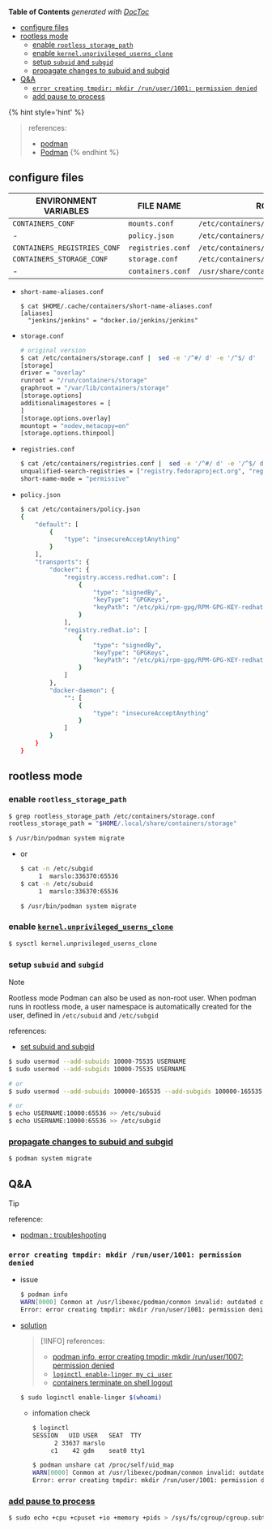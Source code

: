 <!-- START doctoc generated TOC please keep comment here to allow auto update -->
<!-- DON'T EDIT THIS SECTION, INSTEAD RE-RUN doctoc TO UPDATE -->
**Table of Contents**  *generated with [DocToc](https://github.com/thlorenz/doctoc)*

- [configure files](#configure-files)
- [rootless mode](#rootless-mode)
  - [enable `rootless_storage_path`](#enable-rootless_storage_path)
  - [enable `kernel.unprivileged_userns_clone`](#enable-kernelunprivileged_userns_clone)
  - [setup `subuid` and `subgid`](#setup-subuid-and-subgid)
  - [propagate changes to subuid and subgid](#propagate-changes-to-subuid-and-subgid)
- [Q&A](#qa)
  - [`error creating tmpdir: mkdir /run/user/1001: permission denied`](#error-creating-tmpdir-mkdir-runuser1001-permission-denied)
  - [add pause to process](#add-pause-to-process)

<!-- END doctoc generated TOC please keep comment here to allow auto update -->


{% hint style='hint' %}
> references:
> - [podman](https://docs.podman.io/en/latest/markdown/podman.1.html)
> - [Podman](https://wiki.archlinux.org/title/Podman)
{% endhint %}


## configure files

| ENVIRONMENT VARIABLES        | FILE NAME         | ROOTFUL                                 | ROOTLESS                                   |
|------------------------------|-------------------|-----------------------------------------|--------------------------------------------|
| `CONTAINERS_CONF`            | `mounts.conf`     | `/etc/containers/mounts.conf`           | `$HOME/.config/containers/mounts.conf`     |
| -                            | `policy.json`     | `/etc/containers/policy.json`           | -                                          |
| `CONTAINERS_REGISTRIES_CONF` | `registries.conf` | `/etc/containers/registries.conf`       | `$HOME/.config/containers/registries.conf` |
| `CONTAINERS_STORAGE_CONF`    | `storage.conf`    | `/etc/containers/storage.conf`          | `$HOME/.config/containers/storage.conf`    |
| -                            | `containers.conf` | `/usr/share/containers/containers.conf` | `$HOME/.config/containers/containers.conf` |


- `short-name-aliases.conf`
  ```b;ash
  $ cat $HOME/.cache/containers/short-name-aliases.conf
  [aliases]
    "jenkins/jenkins" = "docker.io/jenkins/jenkins"
  ```

- `storage.conf`
  ```bash
  # original version
  $ cat /etc/containers/storage.conf |  sed -e '/^#/ d' -e '/^$/ d'
  [storage]
  driver = "overlay"
  runroot = "/run/containers/storage"
  graphroot = "/var/lib/containers/storage"
  [storage.options]
  additionalimagestores = [
  ]
  [storage.options.overlay]
  mountopt = "nodev,metacopy=on"
  [storage.options.thinpool]
  ```

- `registries.conf`
  ```bash
  $ cat /etc/containers/registries.conf |  sed -e '/^#/ d' -e '/^$/ d'
  unqualified-search-registries = ["registry.fedoraproject.org", "registry.access.redhat.com", "registry.centos.org", "docker.io"]
  short-name-mode = "permissive"
  ```

- `policy.json`
  ```bash
  $ cat /etc/containers/policy.json
  {
      "default": [
          {
              "type": "insecureAcceptAnything"
          }
      ],
      "transports": {
          "docker": {
              "registry.access.redhat.com": [
                  {
                      "type": "signedBy",
                      "keyType": "GPGKeys",
                      "keyPath": "/etc/pki/rpm-gpg/RPM-GPG-KEY-redhat-release"
                  }
              ],
              "registry.redhat.io": [
                  {
                      "type": "signedBy",
                      "keyType": "GPGKeys",
                      "keyPath": "/etc/pki/rpm-gpg/RPM-GPG-KEY-redhat-release"
                  }
              ]
          },
          "docker-daemon": {
              "": [
                  {
                      "type": "insecureAcceptAnything"
                  }
              ]
          }
      }
  }
  ```

## rootless mode
### enable `rootless_storage_path`
```bash
$ grep rootless_storage_path /etc/containers/storage.conf
rootless_storage_path = "$HOME/.local/share/containers/storage"

$ /usr/bin/podman system migrate
```

- or
  ```bash
  $ cat -n /etc/subgid
       1  marslo:336370:65536
  $ cat -n /etc/subuid
       1  marslo:336370:65536

  $ /usr/bin/podman system migrate
  ```

### enable [`kernel.unprivileged_userns_clone`](https://wiki.archlinux.org/title/Podman#Enable_kernel.unprivileged_userns_clone)
```bash
$ sysctl kernel.unprivileged_userns_clone
```

### setup `subuid` and `subgid`

> [!NOTE]
> Rootless mode
> Podman can also be used as non-root user. When podman runs in rootless mode, a user namespace is automatically created for the user, defined in `/etc/subuid` and `/etc/subgid`
>
> references:
> - [set subuid and subgid](https://wiki.archlinux.org/title/Podman#Set_subuid_and_subgid)

```bash
$ sudo usermod --add-subuids 10000-75535 USERNAME
$ sudo usermod --add-subgids 10000-75535 USERNAME

# or
$ sudo usermod --add-subuids 100000-165535 --add-subgids 100000-165535 username

# or
$ echo USERNAME:10000:65536 >> /etc/subuid
$ echo USERNAME:10000:65536 >> /etc/subgid
```

### [propagate changes to subuid and subgid](https://wiki.archlinux.org/title/Podman#Propagate_changes_to_subuid_and_subgid)
```bash
$ podman system migrate
```

## Q&A

> [!TIP]
> reference:
> - [podman : troubleshooting](https://wiki.archlinux.org/title/Podman#Troubleshooting)

### `error creating tmpdir: mkdir /run/user/1001: permission denied`

- issue
  ```bash
  $ podman info
  WARN[0000] Conmon at /usr/libexec/podman/conmon invalid: outdated conmon version
  Error: error creating tmpdir: mkdir /run/user/1001: permission denied
  ```

- [solution](https://discussion.fedoraproject.org/t/run-podman-as-non-root-gives-file-permission-errors/8506/19)

  > [!INFO]
  > references:
  > - [podman info, error creating tmpdir: mkdir /run/user/1007: permission denied](https://www.goglides.dev/bkpandey/error-creating-tmpdir-mkdir-runuser1007-permission-denied-443k)
  > - [`loginctl enable-linger my_ci_user`](https://github.com/containers/podman/issues/9002#issuecomment-762399572)
  > - [containers terminate on shell logout](https://wiki.archlinux.org/title/Podman#Containers_terminate_on_shell_logout)

  ```bash
  $ sudo loginctl enable-linger $(whoami)
  ```

  - infomation check
    ```bash
    $ loginctl
    SESSION   UID USER   SEAT  TTY
          2 33637 marslo
         c1    42 gdm    seat0 tty1

    $ podman unshare cat /proc/self/uid_map
    WARN[0000] Conmon at /usr/libexec/podman/conmon invalid: outdated conmon version
    Error: error creating tmpdir: mkdir /run/user/1001: permission denie
    ```

### [add pause to process](https://wiki.archlinux.org/title/Podman#Add_pause_to_process)
```bash
$ sudo echo +cpu +cpuset +io +memory +pids > /sys/fs/cgroup/cgroup.subtree_control
```



